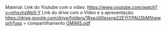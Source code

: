 Material: 
Link do Youtube com o vídeo: https://www.youtube.com/watch?v=mhxvhsWeS-Y
Link do drive com o Vídeo e a apresentação: https://drive.google.com/drive/folders/1RxeJjjl0esxnp22EYtTPAUZbM5twwprh?usp = compartilhamento
[OMINIS.pdf](https://github.com/Hackathon-IL/Engeletras/files/6320288/OMINIS.pdf)
